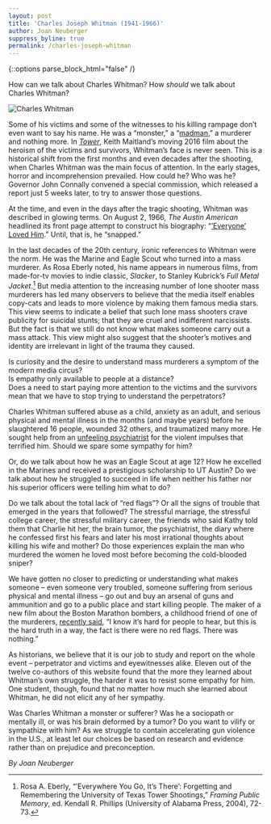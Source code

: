 ```yaml
---
layout: post
title: 'Charles Joseph Whitman (1941-1966)'
author: Joan Neuberger
suppress_byline: true
permalink: /charles-joseph-whitman
---
```

<div class="white bar"><div class="container"><div class="col-sm-12 col-md-10 col-md-offset-1 col-lg-8 col-lg-offset-2 post-content">
{::options parse_block_html="false" /}

How can we talk about Charles Whitman? How _should_ we talk about Charles Whitman?

<div class="floated-image">
  <img src="{{ site.baseurl }}/images/posts/neuberger/charles-whitman.jpg" alt="Charles Whitman" />
</div>

Some of his victims and some of the witnesses to his killing rampage don’t even want to say his name. He was a “monster,” a “[madman][madman],” a murderer and nothing more. In [_Tower_][tower], Keith Maitland’s moving 2016 film about the heroism of the victims and survivors, Whitman’s face is never seen. This is a historical shift from the first months and even decades after the shooting, when Charles Whitman was the main focus of attention.  In the early stages, horror and incomprehension prevailed. How could he? Who was he? Governor John Connally convened a special commission, which released a report just 5 weeks later, to try to answer those questions.

At the time, and even in the days after the tragic shooting, Whitman was described in glowing terms. On August 2, 1966, _The Austin American_ headlined its front page attempt to construct his biography: “[’Everyone’ Loved Him][newspaper].” Until, that is, he “snapped.”

In the last decades of the 20th century, ironic references to Whitman were the norm. He was the Marine and Eagle Scout  who turned into a mass murderer. As Rosa Eberly noted, his name appears in numerous films, from made-for-tv movies to indie classic, _Slacker_, to Stanley Kubrick’s _Full Metal Jacket_.[^1] But media attention to the increasing number of lone shooter mass murderers has led many observers to believe that the media itself enables copy-cats and leads to more violence by making them famous media stars. This view seems to indicate a belief that such lone mass shooters crave publicity for suicidal stunts; that they are cruel and indifferent narcissists. But the fact is that we still do not know what makes someone carry out a mass attack. This view might also suggest that the shooter’s motives and identity are irrelevant in light of the trauma they caused.

Is curiosity and the desire to understand mass murderers a symptom of the modern media circus?    
Is empathy only available to people at a distance?     
Does a need to start paying more attention to the victims and the survivors mean that we have to stop trying to understand the perpetrators?

Charles Whitman suffered abuse as a child, anxiety as an adult, and serious physical and mental illness in the months (and maybe years) before he slaughtered 16 people, wounded 32 others, and traumatized many more.  He sought help from an [unfeeling psychiatrist][madman] for the violent impulses that terrified him.  Should we spare some sympathy for him?

Or, do we talk about how he was an Eagle Scout at age 12? How he excelled in the Marines and received a prestigious scholarship to UT Austin? Do we talk about how he struggled to succeed in life when neither his father nor his superior officers were telling him what to do?

Do we talk about the total lack of “red flags”? Or all the signs of trouble that emerged in the years that followed? The stressful marriage, the stressful college career, the stressful military career, the friends who said Kathy told them that Charlie hit her, the brain tumor, the psychiatrist, the diary where he confessed first his fears and later his most irrational thoughts about killing his wife and mother? Do those experiences explain the man who murdered the women he loved most before becoming the cold-blooded sniper?

We have gotten no closer to predicting or understanding what makes someone – even someone very troubled, someone suffering from serious physical and mental illness – go out and buy an arsenal of guns and ammunition and go to a public place and start killing people.  The maker of a new film about the Boston Marathon bombers, a childhood friend of one of the murderers, [recently said][boston], “I know it’s hard for people to hear, but this is the hard truth in a way, the fact is there were no red flags. There was nothing.”

As historians, we believe that it is our job to study and report on the whole event – perpetrator and victims and eyewitnesses alike. Eleven out of the twelve co-authors of this website found that the more they learned about Whitman’s own struggle, the harder it was to resist some empathy for him. One student, though, found that no matter how much she learned about Whitman, he did not elicit any of her sympathy.

Was Charles Whitman a monster or sufferer? Was he a sociopath or mentally ill, or was his brain deformed by a tumor? Do you want to vilify or sympathize with him?  As we struggle to contain accelerating gun violence in the U.S., at least let our choices be based on research and evidence rather than on prejudice and preconception.

_By Joan Neuberger_

</div></div></div>

[^1]: Rosa A. Eberly, “’Everywhere You Go, It’s There’: Forgetting and Remembering the University of Texas Tower Shootings,” _Framing Public Memory_, ed. Kendall R. Phillips (University of Alabama Press, 2004), 72-73.

[madman]: http://www.texasmonthly.com/articles/the-madman-on-the-tower/
[tower]: http://www.towerdocumentary.com
[newspaper]: /how-austin-newspapers-covered-the-shooting
[boston]: http://www.wbur.org/hereandnow/2016/04/22/jahar-film-kanno-youngs-hayes
